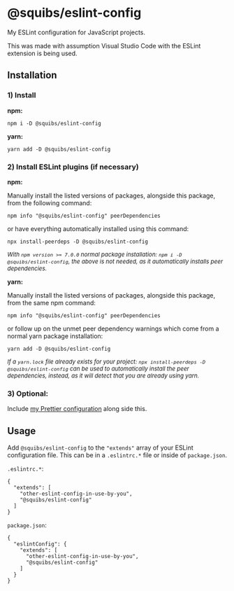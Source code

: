 # @squibs/eslint-config

My ESLint configuration for JavaScript projects.


This was made with assumption Visual Studio Code with the ESLint extension is being used.

## Installation

### 1) Install

**npm:**

`npm i -D @squibs/eslint-config`

**yarn:**

`yarn add -D @squibs/eslint-config`

### 2) Install ESLint plugins (if necessary)

**npm:**

Manually install the listed versions of packages, alongside this package, from the following command:

`npm info "@squibs/eslint-config" peerDependencies`

or have everything automatically installed using this command:

`npx install-peerdeps -D @squibs/eslint-config`

_<font size="2">With `npm version >= 7.0.0` normal package installation: `npm i -D @squibs/eslint-config`, the above is not needed, as it automatically installs peer dependencies.</font>_

**yarn:**

Manually install the listed versions of packages, alongside this package, from the same npm command:

`npm info "@squibs/eslint-config" peerDependencies`

or follow up on the unmet peer dependency warnings which come from a normal yarn package installation:

`yarn add -D @squibs/eslint-config`

_<font size="2">If a `yarn.lock` file already exists for your project: `npx install-peerdeps -D @squibs/eslint-config` can be used to automatically install the peer dependencies, instead, as it will detect that you are already using yarn.</font>_

### 3) Optional:

Include [my Prettier configuration](https://github.com/Squibs/squibs-scripts/tree/main/packages/prettier-config) along side this.

## Usage

Add `@squibs/eslint-config` to the `"extends"` array of your ESLint configuration file. This can be in a `.eslintrc.*` file or inside of `package.json`.

`.eslintrc.*`:

```
{
  "extends": [
    "other-eslint-config-in-use-by-you",
    "@squibs/eslint-config"
  ]
}
```

`package.json`:

```
{
  "eslintConfig": {
    "extends": [
      "other-eslint-config-in-use-by-you",
      "@squibs/eslint-config"
    ]
  }
}
```
